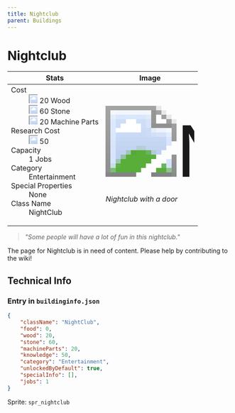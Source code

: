 ```yaml
---
title: Nightclub
parent: Buildings
---
```

# Nightclub

[//]: # (Pre-generated content)
<table><thead><tr><th>Stats</th><th>Image</th></tr></thead><tbody><tr><td><dl><dt>Cost</dt><dd><div class="resource-icon"><img style="object-position: -637px -751px;" src="https://tfe2-wiki.github.io/assets/sprites.png"></div> 20 Wood<br><div class="resource-icon"><img style="object-position: -637px -737px;" src="https://tfe2-wiki.github.io/assets/sprites.png"></div> 60 Stone<br><div class="resource-icon"><img style="object-position: -795px -761px;" src="https://tfe2-wiki.github.io/assets/sprites.png"></div> 20 Machine Parts</dd><dt>Research Cost</dt><dd><div class="resource-icon"><img style="object-position: -268px -522px;" src="https://tfe2-wiki.github.io/assets/sprites.png"></div> 50</dd><dt>Capacity</dt><dd>1 Jobs</dd><dt>Category</dt><dd>Entertainment</dd><dt>Special Properties</dt><dd>None</dd><dt>Class Name</dt><dd>NightClub</dd></dl></td><td><style>.building-image {width: 200px;height: 200px;overflow: hidden;position: relative;}.building-image img {image-rendering: pixelated;object-fit: none;transform: scale(10);transform-origin: left top;position: absolute;left: 0;top: 0;}.resource-image {width: 200px;height: 200px;overflow: hidden;position: relative;}.resource-image img {image-rendering: pixelated;object-fit: none;transform: scale(20);transform-origin: left top;position: absolute;left: 0;top: 0;}.building-icon {width: 20px;height: 20px;overflow: hidden;position: relative;display: inline-block;}.building-icon img {image-rendering: pixelated;object-fit: none;transform: scale(1);transform-origin: left top;position: absolute;left: 0;top: 0;}.resource-icon {width: 20px;height: 20px;overflow: hidden;position: relative;display: inline-block;}.resource-icon img {image-rendering: pixelated;object-fit: none;transform: scale(2);transform-origin: left top;position: absolute;left: 0;top: 0;}</style><div class="building-image"><img style="object-position: -46px -776px;" src="https://tfe2-wiki.github.io/assets/sprites.png" alt="Nightclub Back"><img style="object-position: -24px -776px;" src="https://tfe2-wiki.github.io/assets/sprites.png" alt="Nightclub"></div><i>Nightclub with a door</i></td></tr></tbody></table><blockquote><i>"Some people will have a lot of fun in this nightclub."</i></blockquote>

The page for Nightclub is in need of content. Please help by contributing to the wiki!

## Technical Info
### Entry in `buildinginfo.json`

```json
{
    "className": "NightClub",
    "food": 0,
    "wood": 20,
    "stone": 60,
    "machineParts": 20,
    "knowledge": 50,
    "category": "Entertainment",
    "unlockedByDefault": true,
    "specialInfo": [],
    "jobs": 1
}
```

Sprite: `spr_nightclub`

